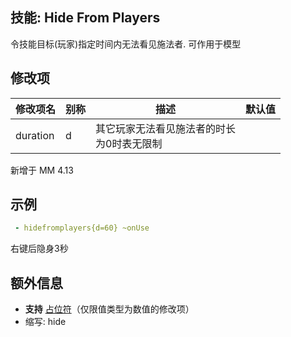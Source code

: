 技能: Hide From Players
--------------------------

令技能目标(玩家)指定时间内无法看见施法者.
可作用于模型

修改项
----------

| 修改项名 | 别称    | 描述                                                                                                    | 默认值 |
|-----------|------------|----------------------------------------------------------------------------------------------------------------|---------------|
| duration | d | 其它玩家无法看见施法者的时长<br>为0时表无限制 | |

新增于 MM 4.13

示例
-------


```yaml
 - hidefromplayers{d=60} ~onUse
```
右键后隐身3秒

额外信息
-------

- **支持** [占位符](/技能/占位符)（仅限值类型为数值的修改项）
- 缩写: hide